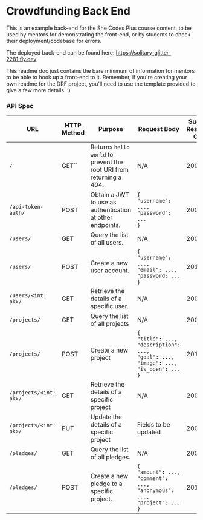 # Crowdfunding Back End

This is an example back-end for the She Codes Plus course content, to be used by mentors for demonstrating the front-end, or by students to check their deployment/codebase for errors.

The deployed back-end can be found here: https://solitary-glitter-2281.fly.dev

This readme doc just contains the bare minimum of information for mentors to be able to hook up a front-end to it. Remember, if you're creating your own readme for the DRF project, you'll need to use the template provided to give a few more details. :) 

### API Spec

| URL                    | HTTP Method | Purpose                                                             | Request Body                                                                                                    | Success Response Code | Authentication/Authorisation                                         |
| ---------------------- | ----------- | ------------------------------------------------------------------- | --------------------------------------------------------------------------------------------------------------- | --------------------- | -------------------------------------------------------------------- |
| `/`                    | GET``       | Returns `hello world` to prevent the root URI from returning a 404. | N/A                                                                                                             | 200                   | None                                                                 |
| `/api-token-auth/`     | POST        | Obtain a JWT to use as authentication at other endpoints.           | `{`<br>`"username": ...,`<br>`"password": ...`<br>`}`                                                           | 200                   | Supply the correct username/password combo.                          |
| `/users/`              | GET         | Query the list of all users.                                        | N/A                                                                                                             | 200                   | None                                                                 |
| `/users/`              | POST        | Create a new user account.                                          | `{`<br>`"username": ...,`<br>`"email": ...,`<br>`"password: ...`<br>`}`                                         | 201                   | None                                                                 |
| `/users/<int: pk>/`    | GET         | Retrieve the details of a specific user.                            | N/A                                                                                                             | 200                   | None                                                                 |
| `/projects/`           | GET         | Query the list of all projects                                      | N/A                                                                                                             | 200                   | None                                                                 |
| `/projects/`           | POST        | Create a new project                                                | `{`<br>`"title": ...,`<br>`"description": ...,`<br>`"goal": ...,`<br>`"image": ...,`<br>`"is_open": ...`<br>`}` | 201                   | Bearer token (prefix: "Token ")                                      |
| `/projects/<int: pk>/` | GET         | Retrieve the details of a specific project                          | N/A                                                                                                             | 200                   | None                                                                 |
| `/projects/<int: pk>/` | PUT         | Update the details of a specific project                            | Fields to be updated                                                                                            | 200                   | Bearer token (prefix: "Token ". Must be the creator of the project.) |
| `/pledges/`            | GET         | Query the list of all pledges.                                      | N/A                                                                                                             | 200                   | None                                                                 |
| `/pledges/`            | POST        | Create a new pledge to a specific project.                          | `{`<br>`"amount": ...,`<br>`"comment": ...,`<br>`"anonymous": ...,`<br>`"project": ...`<br>`}`                  | 201                   | Bearer token (prefix: "Token ")                                      |
